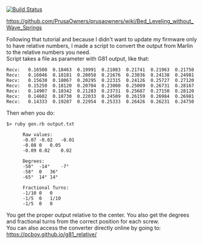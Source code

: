 [![Build Status](https://travis-ci.com/pcboy/g81_relative.svg?branch=master)](https://travis-ci.com/pcboy/g81_relative)

https://github.com/PrusaOwners/prusaowners/wiki/Bed_Leveling_without_Wave_Springs

Following that tutorial and because I didn't want to update my firmware only to have relative numbers, I made a script to convert the output from Marlin to the relative numbers you need.  
Script takes a file as parameter with G81 output, like that:

```
Recv:   0.16500  0.18463  0.19991  0.21083  0.21741  0.21963  0.21750
Recv:   0.16046  0.18181  0.20058  0.21676  0.23036  0.24138  0.24981
Recv:   0.15630  0.18067  0.20295  0.22315  0.24126  0.25727  0.27120
Recv:   0.15250  0.18120  0.20704  0.23000  0.25009  0.26731  0.28167
Recv:   0.14907  0.18342  0.21283  0.23731  0.25687  0.27150  0.28120
Recv:   0.14602  0.18730  0.22033  0.24509  0.26159  0.26984  0.26981
Recv:   0.14333  0.19287  0.22954  0.25333  0.26426  0.26231  0.24750
```

Then when you do:
```
$> ruby gen.rb output.txt

      Raw values:
      -0.07	-0.02	-0.01
      -0.08	0	0.05
      -0.09	0.02	0.02

      Degrees:
      -50°	-14°	-7°
      -58°	0	36°
      -65°	14°	14°

      Fractional Turns:
      -1/10	0	0
      -1/5	0	1/10
      -1/5	0	0
```

You get the proper output relative to the center. You also get the degrees and fractional turns from the correct position for each screw.  
You can also access the converter directly online by going to: https://pcboy.github.io/g81_relative/
